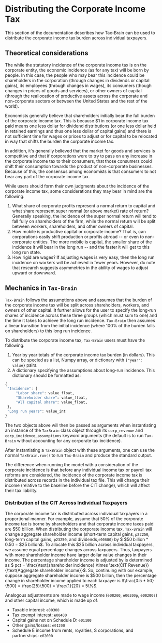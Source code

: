 # Distributing the Corporate Income Tax

This section of the documentation describes how Tax-Brain can be used to distribute the corporate income tax burden across individual taxpayers.

## Theoretical considerations

The while the statutory incidence of the corporate income tax is on the corporate entity, the economic incidence (as for any tax) will be born by people.  In this case, the people who may bear this incidence could be shareholders in the corporation (through changes in dividends or capital gains), its employees (through changes in wages), its consumers (though changes in prices of goods and services), or other owners of capital (through the reallocation of productive assets across the corporate and non-corporate sectors or between the United States and the rest of the world).

Economists generally believe that shareholders initially bear the full burden of the corporate income tax.  This is because $1 in corporate income tax paid means one less dollar for dividend distributions (or one less dollar held in retained earnings and thus one less dollar of capital gains) and there is not sufficient time for wages or prices to adjust or for capital to be relocated in way that shifts the burden the corporate income tax.

In addition, it's generally believed that the market for goods and services is competitive and that if corporations were to try to pass on any increase in the corporate income tax to their consumers, that those consumers could shift their consumption towards the product of non-corporate businesses.  Because of this, the consensus among economists is that consumers to not bear any part of the corporate income tax.


While users should form their own judgments about the incidence of the corporate income tax, some considerations they may bear in mind are the following:
1. What share of corporate profits represent a normal return to capital and what share represent super normal (or above market) rate of return?  Generally speaking, the incidence of the super normal return will tend to fall fully on shareholders of the firm, while the normal return will be split between workers, shareholders, and other owners of capital.
2. How mobile is productive capital or corporate income? That is, can corporations easily shift production or profits abroad -- or even to non-corporate entities.  The more mobile is capital, the smaller share of the incidence it will bear in the long run -- and the faster it will get to this long run state.
3. How rigid are wages?  If adjusting wages is very easy, then the long run incidence on workers will be achieved in fewer years.  However, do note that research suggests asymmetries in the ability of wages to adjust upward or downward.


## Mechanics in `Tax-Brain`

`Tax-Brain` follows the assumptions above and assumes that the burden of the corporate income tax will be split across shareholders, workers, and owners of other capital.  It further allows for the user to specify the long-run shares of incidence across these three groups (which must sum to one) and the time it takes to achieve the long run incidence.  `Tax-Brain` then assumes a linear transition from the initial incidence (where 100% of the burden falls on shareholders) to this long run incidence.

To distribute the corporate income tax, `Tax-Brain` users must have the following:
1. Year by year totals of the corporate income tax burden (in dollars).  This can be specied as a list, Numpy array, or dictionary with `{"year": value}` pairs.
2. A dictionary specifying the assumptions about long-run incidence.  This dictionary should be formatted as:
```python
{
 "Incidence": {
     "Labor share": value_float,
     "Shareholder share": value_float,
     "All capital share": value_float,
 },
 "Long run years": value_int
}
```

The two objects above will then be passed as arguments when instantiating an instance of the `TaxBrain` class object through its `corp_revenue` and `corp_incidence_assumptions` keyword arguments (the default is to run `Tax-Brain` without accounting for any corporate tax incidence).

After instantiating a `TaxBrain` object with these arguments, one can use the normal `TaxBrain.run()` to run `Tax-Brain` and produce the standard output.

The difference when running the model with a consideration of the corporate incidence is that before any individual income tax or payroll tax reforms are considered, the incidence of the corporate income tax is distributed across records in the individual tax file.  This will change their income (relative to the baseline before the CIT change), which will affect their tax liability.

### Distribution of the CIT Across Individual Taxpayers

The corporate income tax is distributed across individual taxpayers in a proportional manner.  For example, assume that 50% of the corporate income tax is borne by shareholders and that corporate income taxes paid are $50 billion.  When distributing the corporate income tax, `Tax-Brain` will change aggregate shareholder income (short-term capital gains, `p22250`, long-term capital gains, `p23250`, and dividends,`e00600`) by $ \$50 billion * 0.50 = \$25 billion$.  To allocate this $25 billion across individual taxpayers, we assume equal percentage changes across taxpayers.  Thus, taxpayers with more shareholder income have larger dollar value changes in their income.  The percentage shareholder income is adjusted by is determined as $ pct = \frac{\text{shareholder incidence} \times \text{CIT Revenue}}{\text{Aggregate shareholder income}}$.  So, continuing with our example, suppose aggregate shareholder income is $500 billion, then the percentage change in shareholder income applied to each taxpayer is $\frac{0.5 * 50}{500} = \frac{25}{500} = \frac{1}{20} = 5\%$.

Analogous adjustments are made to wage income (`e00200`, `e00200p`, `e00200s`) and other capital income, which is made up of:
* Taxable interest: `e00300`
* Tax exempt interest: `e00400`
* Capital gains not on Schedule D: `e01100`
* Other gains/losses: `e01200`
* Schedule E income from rents, royalties, S corporations, and partnerships: `e02000`
